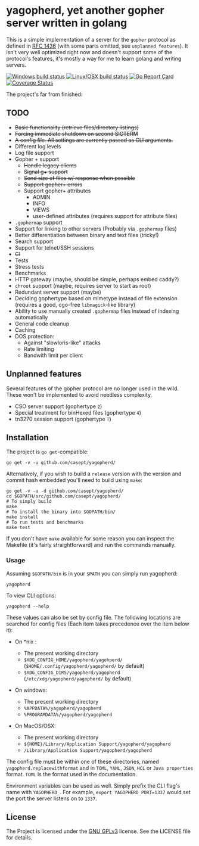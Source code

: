 # yagopherd, yet another gopher server written in golang

This is a simple implementation of a server for the `gopher` protocol as defined in [RFC 1436](https://tools.ietf.org/html/rfc1436) (with some parts omitted, see `unplanned features`).
It isn't very well optimized right now and doesn't support some of the protocol's features, it's mostly a way for me to learn golang and writing servers.

[![Windows build status](https://ci.appveyor.com/api/projects/status/ik3q9xkr6cc1eufw/branch/master?svg=true)](https://ci.appveyor.com/project/casept/yagopherd/branch/master)
[![Linux/OSX build status](https://travis-ci.org/casept/yagopherd.svg?branch=master)](https://travis-ci.org/casept/yagopherd)
[![Go Report Card](https://goreportcard.com/badge/github.com/casept/yagopherd)](https://goreportcard.com/report/github.com/casept/yagopherd)
[![Coverage Status](https://coveralls.io/repos/github/casept/yagopherd/badge.svg?branch=master)](https://coveralls.io/github/casept/yagopherd?branch=master)

The project's far from finished:

## TODO

* ~~Basic functionality (retrieve files/directory listings)~~
* ~~Forcing immediate shutdown on second SIGTERM~~
* ~~A config file. All settings are currently passed as CLI arguments.~~
* Different log levels
* Log file support
* Gopher + support
	* ~~Handle legacy clients~~
	* ~~Signal g+ support~~
	* ~~Send size of files w/ response when possible~~
	* ~~Support gopher+ errors~~
	* Support gopher+ attributes
		* ADMIN
		* INFO
		* VIEWS
		* user-defined attributes (requires support for attribute files)
* `.gophermap` support
* Support for linking to other servers (Probably via `.gophermap` files)
* Better differentiation between binary and text files (tricky!)
* Search support
* Support for telnet/SSH sessions
* ~~CI~~
* Tests
* Stress tests
* Benchmarks
* HTTP gateway (maybe, should be simple, perhaps embed caddy?)
* `chroot` support (maybe, requires server to start as root)
* Redundant server support (maybe)
* Deciding gophertype based on mimetype instead of file extension (requires a good, cgo-free `libmagick`-like library)
* Ability to use manually created `.gophermap` files instead of indexing automatically
* General code cleanup
* Caching
* DOS protection:
	* Against "slowloris-like" attacks
	* Rate limiting
	* Bandwith limit per client

## Unplanned features

Several features of the gopher protocol are no longer used in the wild. These won't be implemented to avoid needless complexity.

* CSO server support (gophertype `2`)
* Special treatment for binHexed files (gophertype `4`)
* tn3270 session support (gophertype `T`)

## Installation

The project is `go get`-compatible:
```
go get -v -u github.com/casept/yagopherd/
```
Alternatively, if you wish to build a `release` version with the version and commit hash embedded you'll need to build using `make`:
```
go get -v -u -d github.com/casept/yagopherd/
cd $GOPATH/src/github.com/casept/yagopherd/
# To simply build
make
# To install the binary into $GOPATH/bin/
make install
# To run tests and benchmarks
make test
```
If you don't have `make` available for some reason you can inspect the Makefile (it's fairly straightforward) and run the commands manually.

### Usage

Assuming `$GOPATH/bin` is in your `$PATH` you can simply run yagopherd:
```
yagopherd

```
To view CLI options:
```
yagopherd --help
```
These values can also be set by config file.
The following locations are searched for config files (Each item takes precedence over the item below it):
* On \*nix :
	* The present working directory
	* `$XDG_CONFIG_HOME/yagopherd/yagohperd/` (`$HOME/.config/yagopherd/yagopherd/` by default)
	* `$XDG_CONFIG_DIRS/yagopherd/yagopherd` (`/etc/xdg/yagopherd/yagopherd/` by default)

* On windows:
	* The present working directory
	* `%APPDATA%/yagopherd/yagopherd`
	* `%PROGRAMDATA%/yagopherd/yagopherd`

* On MacOS/OSX:
	* The present working directory
	* `${HOME}/Library/Application Support/yagopherd/yagopherd`
	* `/Library/Application Support/yagopherd/yagopherd`

The config file must be within one of these directories, named `yagopherd.replacewithformat` and in `TOML`, `YAML`, `JSON`, `HCL` or `Java properties` format.
`TOML` is the format used in the documentation.

Environment variables can be used as well. Simply prefix the CLI flag's name with `YAGOPHERD_`.
For example, `export YAGOPHERD_PORT=1337` would set the port the server listens on to `1337`.

## License

The Project is licensed under the [GNU GPLv3](https://www.gnu.org/licenses/gpl-3.0.html) license. See the LICENSE file for details.
